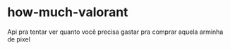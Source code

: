 # how-much-valorant
Api pra tentar ver quanto você precisa gastar pra comprar aquela arminha de pixel
